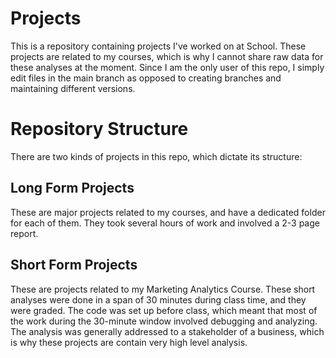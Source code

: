 # Projects 

This is a repository containing projects I've worked on at School. These projects are related to my courses, which is why I cannot share raw data for these analyses at the moment. 
Since I am the only user of this repo, I simply edit files in the main branch as opposed to creating branches and maintaining different versions. 

# Repository Structure

There are two kinds of projects in this repo, which dictate its structure:

## Long Form Projects

These are major projects related to my courses, and have a dedicated folder for each of them. They took several hours of work and involved a 2-3 page report. 

## Short Form Projects

These are projects related to my Marketing Analytics Course. These short analyses were done in a span of 30 minutes during class time, and they were graded. The code was set up before class, which meant that most of the work during the 30-minute window involved debugging and analyzing. The analysis was generally addressed to a stakeholder of a business, which is why these projects are contain very high level analysis.  
